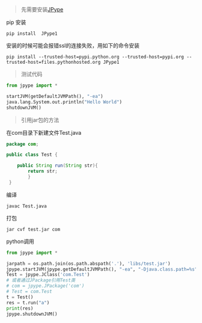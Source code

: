 >先需要安装[JPype](https://pypi.org/project/JPype1/)

pip 安装
```
pip install  JPype1
```
安装的时候可能会报错ssl的连接失败，用如下的命令安装
```
pip install --trusted-host=pypi.python.org --trusted-host=pypi.org --trusted-host=files.pythonhosted.org JPype1
```

> 测试代码
```python
from jpype import *

startJVM(getDefaultJVMPath(), "-ea")
java.lang.System.out.println("Hello World")
shutdownJVM()
```

> 引用jar包的方法


在com目录下新建文件Test.java
```java
package com; 

public class Test { 

    public String run(String str){
        return str; 
        }        
 }
```

编译
```
javac Test.java
```


打包
```
jar cvf test.jar com
```


python调用
```python
from jpype import *

jarpath = os.path.join(os.path.abspath('.'), 'libs/test.jar') 
jpype.startJVM(jpype.getDefaultJVMPath(), "-ea", "-Djava.class.path=%s" % jarpath) 
Test = jpype.JClass('com.Test') 
# 或者通过JPackage引用Test类 
# com = jpype.JPackage('com') 
# Test = com.Test 
t = Test() 
res = t.run("a")
print(res)
jpype.shutdownJVM()


```